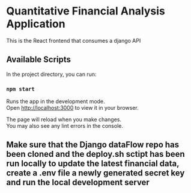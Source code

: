 # Quantitative Financial Analysis Application

This is the React frontend that consumes a django API

## Available Scripts

In the project directory, you can run:

### `npm start`

Runs the app in the development mode.\
Open [http://localhost:3000](http://localhost:3000) to view it in your browser.

The page will reload when you make changes.\
You may also see any lint errors in the console.

## Make sure that the Django dataFlow repo has been cloned and the deploy.sh sctipt has been run locally to update the latest financial data, create a .env file a newly generated secret key and run the local development server

